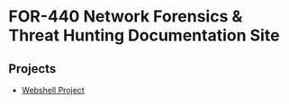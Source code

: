 # FOR-440 Network Forensics & Threat Hunting Documentation Site

## Projects
* [Webshell Project](webshell_project/webshells.md)